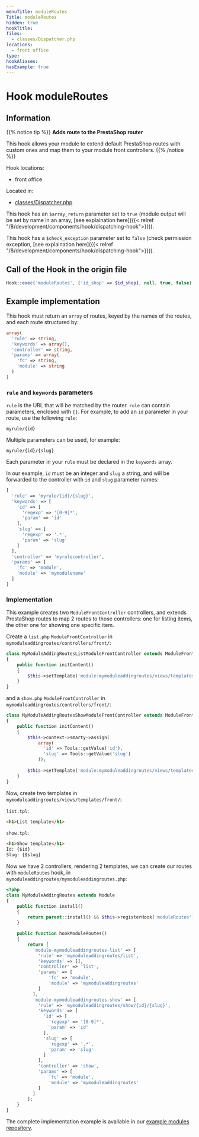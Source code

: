 ```yaml
---
menuTitle: moduleRoutes
Title: moduleRoutes
hidden: true
hookTitle: 
files:
  - classes/Dispatcher.php
locations:
  - front office
type: 
hookAliases:
hasExample: true
---
```


# Hook moduleRoutes

## Information

{{% notice tip %}}
**Adds route to the PrestaShop router** 

This hook allows your module to extend default PrestaShop routes with custom ones and map them to your module front controllers.
{{% /notice %}}


Hook locations: 
  - front office

Located in: 
  - [classes/Dispatcher.php](https://github.com/PrestaShop/PrestaShop/blob/8.0.x/classes/Dispatcher.php)

This hook has an `$array_return` parameter set to `true` (module output will be set by name in an array, [see explaination here]({{< relref "/8/development/components/hook/dispatching-hook">}})).

This hook has a `$check_exception` parameter set to `false` (check permission exception, [see explaination here]({{< relref "/8/development/components/hook/dispatching-hook">}})).

## Call of the Hook in the origin file

```php
Hook::exec('moduleRoutes', ['id_shop' => $id_shop], null, true, false)
```

## Example implementation

This hook must return an `array` of routes, keyed by the names of the routes, and each route structured by:

```php
array(
  'rule' => string,
  'keywords' => array(),
  'controller' => string,
  'params' => array(
    'fc' => string,
    'module' => string
  )
)
```

### `rule` and `keywords` parameters

`rule` is the URL that will be matched by the router. `rule` can contain parameters, enclosed with `{}`. 
For example, to add an `id` parameter in your route, use the following `rule`: 

`myrule/{id}`

Multiple parameters can be used, for example: 

`myrule/{id}/{slug}`

Each parameter in your `rule` must be declared in the `keywords` array.

In our example, `id` must be an integer and `slug` a string, and will be forwarded to the controller with `id` and `slug` parameter names: 

```php
[
  'rule' => 'myrule/{id}/{slug}',
  'keywords' => [
    'id' => [
      'regexp' => '[0-9]*',
      'param' => 'id'
    ],
    'slug' => [
      'regexp' => '.*',
      'param' => 'slug'
    ]
  ],
  'controller' => 'myrulecontroller',
  'params' => [
    'fc' => 'module',
    'module' => 'mymodulename'
  ]
]
```

### Implementation

This example creates two `ModuleFrontController` controllers, and extends PrestaShop routes to map 2 routes to those controllers: one for listing items, the other one for showing one specific item.

Create a `list.php` `ModuleFrontController` in `mymoduleaddingroutes/controllers/front/`:

```php
class MyModuleAddingRoutesListModuleFrontController extends ModuleFrontController
{
    public function initContent()
    {
        $this->setTemplate('module:mymoduleaddingroutes/views/templates/front/list.tpl');
    }
}
```

and a `show.php` `ModuleFrontController` in `mymoduleaddingroutes/controllers/front/`:

```php
class MyModuleAddingRoutesShowModuleFrontController extends ModuleFrontController
{
    public function initContent()
    {
        $this->context->smarty->assign(
            array(
              'id' => Tools::getValue('id'),
              'slug' => Tools::getValue('slug')
            ));
        
        $this->setTemplate('module:mymoduleaddingroutes/views/templates/front/show.tpl');
    }
}
```

Now, create two templates in `mymoduleaddingroutes/views/templates/front/`: 

`list.tpl`: 

```html
<h1>List template</h1>
```

`show.tpl`:

```html
<h1>Show template</h1>
Id: {$id}
Slug: {$slug}
```

Now we have 2 controllers, rendering 2 templates, we can create our routes with `moduleRoutes` hook, in `mymoduleaddingroutes/mymoduleaddingroutes.php`:

```php
<?php
class MyModuleAddingRoutes extends Module 
{
    public function install()
    {
        return parent::install() && $this->registerHook('moduleRoutes');
    }

    public function hookModuleRoutes()
    {
        return [
          'module-mymoduleaddingroutes-list' => [
            'rule' => 'mymoduleaddingroutes/list',
            'keywords' => [],
            'controller' => 'list',
            'params' => [
                'fc' => 'module',
                'module' => 'mymoduleaddingroutes'
            ]
          ],
          'module-mymoduleaddingroutes-show' => [
            'rule' => 'mymoduleaddingroutes/show/{id}/{slug}',
            'keywords' => [
              'id' => [
                'regexp' => '[0-9]*',
                'param' => 'id'
              ],
              'slug' => [
                'regexp' => '.*',
                'param' => 'slug'
              ]
            ],
            'controller' => 'show',
            'params' => [
                'fc' => 'module',
                'module' => 'mymoduleaddingroutes'
            ]
          ]
        ];
    }
}
```

The complete implementation example is available in our [example modules repository](https://github.com/PrestaShop/example-modules).